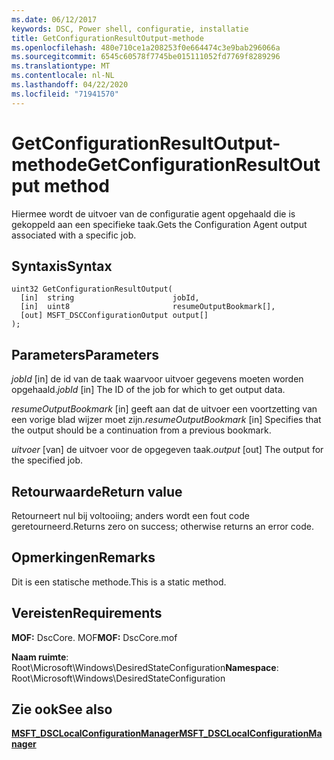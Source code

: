 ```yaml
---
ms.date: 06/12/2017
keywords: DSC, Power shell, configuratie, installatie
title: GetConfigurationResultOutput-methode
ms.openlocfilehash: 480e710ce1a208253f0e664474c3e9bab296066a
ms.sourcegitcommit: 6545c60578f7745be015111052fd7769f8289296
ms.translationtype: MT
ms.contentlocale: nl-NL
ms.lasthandoff: 04/22/2020
ms.locfileid: "71941570"
---
```

# <a name="getconfigurationresultoutput-method"></a><span data-ttu-id="d4b0d-103">GetConfigurationResultOutput-methode</span><span class="sxs-lookup"><span data-stu-id="d4b0d-103">GetConfigurationResultOutput method</span></span>

<span data-ttu-id="d4b0d-104">Hiermee wordt de uitvoer van de configuratie agent opgehaald die is gekoppeld aan een specifieke taak.</span><span class="sxs-lookup"><span data-stu-id="d4b0d-104">Gets the Configuration Agent output associated with a specific job.</span></span>

## <a name="syntax"></a><span data-ttu-id="d4b0d-105">Syntaxis</span><span class="sxs-lookup"><span data-stu-id="d4b0d-105">Syntax</span></span>

```mof
uint32 GetConfigurationResultOutput(
  [in]  string                      jobId,
  [in]  uint8                       resumeOutputBookmark[],
  [out] MSFT_DSCConfigurationOutput output[]
);
```

## <a name="parameters"></a><span data-ttu-id="d4b0d-106">Parameters</span><span class="sxs-lookup"><span data-stu-id="d4b0d-106">Parameters</span></span>

<span data-ttu-id="d4b0d-107">*jobId* \[in\] de id van de taak waarvoor uitvoer gegevens moeten worden opgehaald.</span><span class="sxs-lookup"><span data-stu-id="d4b0d-107">*jobId* \[in\] The ID of the job for which to get output data.</span></span>

<span data-ttu-id="d4b0d-108">*resumeOutputBookmark* \[in\] geeft aan dat de uitvoer een voortzetting van een vorige blad wijzer moet zijn.</span><span class="sxs-lookup"><span data-stu-id="d4b0d-108">*resumeOutputBookmark* \[in\] Specifies that the output should be a continuation from a previous bookmark.</span></span>

<span data-ttu-id="d4b0d-109">*uitvoer* \[van\] de uitvoer voor de opgegeven taak.</span><span class="sxs-lookup"><span data-stu-id="d4b0d-109">*output* \[out\] The output for the specified job.</span></span>

## <a name="return-value"></a><span data-ttu-id="d4b0d-110">Retourwaarde</span><span class="sxs-lookup"><span data-stu-id="d4b0d-110">Return value</span></span>

<span data-ttu-id="d4b0d-111">Retourneert nul bij voltooiing; anders wordt een fout code geretourneerd.</span><span class="sxs-lookup"><span data-stu-id="d4b0d-111">Returns zero on success; otherwise returns an error code.</span></span>

## <a name="remarks"></a><span data-ttu-id="d4b0d-112">Opmerkingen</span><span class="sxs-lookup"><span data-stu-id="d4b0d-112">Remarks</span></span>

<span data-ttu-id="d4b0d-113">Dit is een statische methode.</span><span class="sxs-lookup"><span data-stu-id="d4b0d-113">This is a static method.</span></span>

## <a name="requirements"></a><span data-ttu-id="d4b0d-114">Vereisten</span><span class="sxs-lookup"><span data-stu-id="d4b0d-114">Requirements</span></span>

<span data-ttu-id="d4b0d-115">**MOF:** DscCore. MOF</span><span class="sxs-lookup"><span data-stu-id="d4b0d-115">**MOF:** DscCore.mof</span></span>

<span data-ttu-id="d4b0d-116">**Naam ruimte**: Root\Microsoft\Windows\DesiredStateConfiguration</span><span class="sxs-lookup"><span data-stu-id="d4b0d-116">**Namespace**: Root\Microsoft\Windows\DesiredStateConfiguration</span></span>

## <a name="see-also"></a><span data-ttu-id="d4b0d-117">Zie ook</span><span class="sxs-lookup"><span data-stu-id="d4b0d-117">See also</span></span>

[<span data-ttu-id="d4b0d-118">**MSFT_DSCLocalConfigurationManager**</span><span class="sxs-lookup"><span data-stu-id="d4b0d-118">**MSFT_DSCLocalConfigurationManager**</span></span>](msft-dsclocalconfigurationmanager.md)
